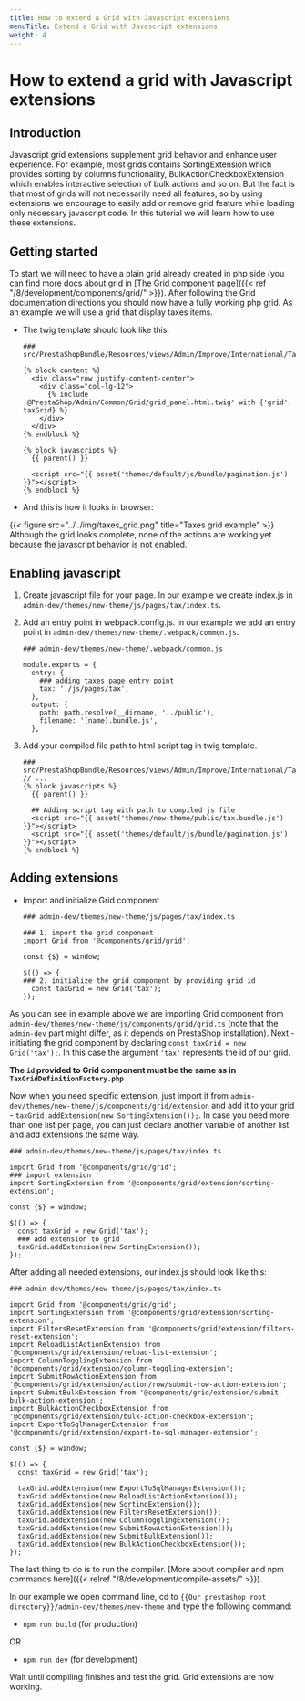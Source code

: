 ```yaml
---
title: How to extend a Grid with Javascript extensions
menuTitle: Extend a Grid with Javascript extensions
weight: 4
---
```


# How to extend a grid with Javascript extensions

## Introduction
Javascript grid extensions supplement grid behavior and enhance user experience.
For example, most grids contains SortingExtension which provides sorting by columns functionality, 
BulkActionCheckboxExtension which enables interactive selection of bulk actions and so on. 
But the fact is that most of grids will not necessarily need all features, so by using extensions we encourage to easily
add or remove grid feature while loading only necessary javascript code. In this tutorial we will learn how to use these extensions.

## Getting started
To start we will need to have a plain grid already created in php side
(you can find more docs about grid in [The Grid component page]({{< ref "/8/development/components/grid/" >}}).
After following the Grid documentation directions you should now have a fully working php grid.
As an example we will use a grid that display taxes items.

* The twig template should look like this:

    ```
    ### src/PrestaShopBundle/Resources/views/Admin/Improve/International/Tax/index.html.twig
    
    {% block content %}
      <div class="row justify-content-center">
        <div class="col-lg-12">
          {% include '@PrestaShop/Admin/Common/Grid/grid_panel.html.twig' with {'grid': taxGrid} %}
        </div>
      </div>
    {% endblock %}
    
    {% block javascripts %}
      {{ parent() }}
    
      <script src="{{ asset('themes/default/js/bundle/pagination.js') }}"></script>
    {% endblock %}
    ```
* And this is how it looks in browser:

{{< figure src="../../img/taxes_grid.png" title="Taxes grid example" >}}
Although the grid looks complete, none of the actions are working yet because the javascript behavior is not enabled.

## Enabling javascript

1. Create javascript file for your page.
 In our example we create index.js in `admin-dev/themes/new-theme/js/pages/tax/index.ts`.
 

2. Add an entry point in webpack.config.js. In our example we add an entry point in `admin-dev/themes/new-theme/.webpack/common.js`.

    ```
    ### admin-dev/themes/new-theme/.webpack/common.js
    
    module.exports = {
      entry: {
        ### adding taxes page entry point
        tax: './js/pages/tax',
      },
      output: {
        path: path.resolve(__dirname, '../public'),
        filename: '[name].bundle.js',
      }, 
    ```

3. Add your compiled file path to html script tag in twig template.

    ```
    ### src/PrestaShopBundle/Resources/views/Admin/Improve/International/Tax/index.html.twig
    // ...
    {% block javascripts %}
      {{ parent() }}
      
      ## Adding script tag with path to compiled js file
      <script src="{{ asset('themes/new-theme/public/tax.bundle.js') }}"></script>
      <script src="{{ asset('themes/default/js/bundle/pagination.js') }}"></script>
    {% endblock %}
    
    ```

## Adding extensions

* Import and initialize Grid component

    ```  
    ### admin-dev/themes/new-theme/js/pages/tax/index.ts
    
    ### 1. import the grid component
    import Grid from '@components/grid/grid';
    
    const {$} = window;
    
    $(() => {
    ### 2. initialize the grid component by providing grid id
      const taxGrid = new Grid('tax');
    });
    ```

As you can see in example above we are importing Grid component from `admin-dev/themes/new-theme/js/components/grid/grid.ts`
(note that the `admin-dev` part might differ, as it depends on PrestaShop installation).
Next - initiating the grid component by declaring `const taxGrid = new Grid('tax');`. In this case the argument `'tax'` represents the id of our grid.

**The `id` provided to Grid component must be the same as in `TaxGridDefinitionFactory.php`**

Now when you need specific extension, just import it from `admin-dev/themes/new-theme/js/components/grid/extension` and
add it to your grid - `taxGrid.addExtension(new SortingExtension());`.
In case you need more than one list per page, you can just declare another variable of another list and add extensions the same way.


```
### admin-dev/themes/new-theme/js/pages/tax/index.ts

import Grid from '@components/grid/grid';
### import extension
import SortingExtension from '@components/grid/extension/sorting-extension';

const {$} = window;

$(() => {
  const taxGrid = new Grid('tax');
  ### add extension to grid
  taxGrid.addExtension(new SortingExtension());
});
```

After adding all needed extensions, our index.js should look like this:

```
### admin-dev/themes/new-theme/js/pages/tax/index.ts

import Grid from '@components/grid/grid';
import SortingExtension from '@components/grid/extension/sorting-extension';
import FiltersResetExtension from '@components/grid/extension/filters-reset-extension';
import ReloadListActionExtension from '@components/grid/extension/reload-list-extension';
import ColumnTogglingExtension from '@components/grid/extension/column-toggling-extension';
import SubmitRowActionExtension from '@components/grid/extension/action/row/submit-row-action-extension';
import SubmitBulkExtension from '@components/grid/extension/submit-bulk-action-extension';
import BulkActionCheckboxExtension from '@components/grid/extension/bulk-action-checkbox-extension';
import ExportToSqlManagerExtension from '@components/grid/extension/export-to-sql-manager-extension';

const {$} = window;

$(() => {
  const taxGrid = new Grid('tax');

  taxGrid.addExtension(new ExportToSqlManagerExtension());
  taxGrid.addExtension(new ReloadListActionExtension());
  taxGrid.addExtension(new SortingExtension());
  taxGrid.addExtension(new FiltersResetExtension());
  taxGrid.addExtension(new ColumnTogglingExtension());
  taxGrid.addExtension(new SubmitRowActionExtension());
  taxGrid.addExtension(new SubmitBulkExtension());
  taxGrid.addExtension(new BulkActionCheckboxExtension());
});
```
The last thing to do is to run the compiler. [More about compiler and npm commands here]({{< relref "/8/development/compile-assets/" >}}).

In our example we open command line, cd to `{{Our prestashop root directory}}/admin-dev/themes/new-theme` and type the following command: 

* `npm run build` (for production)

OR

* `npm run dev` (for development)

Wait until compiling finishes and test the grid. Grid extensions are now working.
